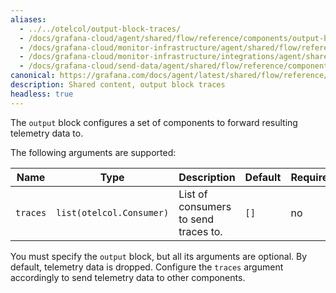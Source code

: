 ```yaml
---
aliases:
  - ../../otelcol/output-block-traces/
  - /docs/grafana-cloud/agent/shared/flow/reference/components/output-block-traces/
  - /docs/grafana-cloud/monitor-infrastructure/agent/shared/flow/reference/components/output-block-traces/
  - /docs/grafana-cloud/monitor-infrastructure/integrations/agent/shared/flow/reference/components/output-block-traces/
  - /docs/grafana-cloud/send-data/agent/shared/flow/reference/components/output-block-traces/
canonical: https://grafana.com/docs/agent/latest/shared/flow/reference/components/output-block-traces/
description: Shared content, output block traces
headless: true
---
```


The `output` block configures a set of components to forward resulting telemetry data to.

The following arguments are supported:

| Name     | Type                     | Description                          | Default | Required |
| -------- | ------------------------ | ------------------------------------ | ------- | -------- |
| `traces` | `list(otelcol.Consumer)` | List of consumers to send traces to. | `[]`    | no       |

You must specify the `output` block, but all its arguments are optional.
By default, telemetry data is dropped.
Configure the `traces` argument accordingly to send telemetry data to other components.
